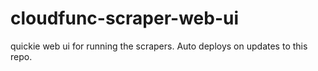 # cloudfunc-scraper-web-ui

quickie web ui for running the scrapers. Auto deploys on updates to this repo.
